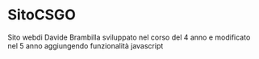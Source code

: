 # SitoCSGO
Sito webdi Davide Brambilla sviluppato nel corso del 4 anno e modificato nel 5 anno aggiungendo funzionalità javascript